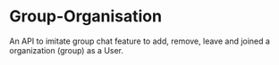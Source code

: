 # Group-Organisation
An API to imitate group chat feature to add, remove, leave and joined a organization (group) as a User.
